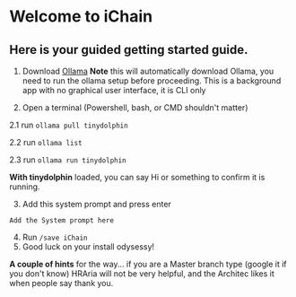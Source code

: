 # Welcome to iChain

## Here is your guided getting started guide. 

1. Download [Ollama](https://ollama.com/download) **Note** this will automatically download Ollama, you need to run the ollama setup before proceeding. This is a background app with no graphical user interface, it is CLI only
 
2. Open a terminal (Powershell, bash, or CMD shouldn't matter)

2.1 run ```ollama pull tinydolphin```

2.2 run ```ollama list```

2.3 run ```ollama run tinydolphin```

**With tinydolphin** loaded, you can say Hi or something to confirm it is running. 

3. Add this system prompt and press enter
``` 
Add the System prompt here
```
4. Run ````/save iChain````
5. Good luck on your install odysessy! 

**A couple of hints** for the way... if you are a Master branch type (google it if you don't know) HRAria will not be very helpful, and the Architec likes it when people say thank you.
